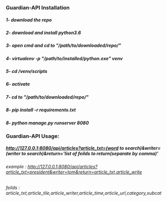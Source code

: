 ### Guardian-API Installation
##### 1- download the repo
##### 2- download and install  python3.6
##### 3- open cmd and cd to "/path/to/downloaded/repo/"
##### 4- virtualenv -p "/path/to/installed/python.exe"  venv
##### 5- cd /venv/scripts
##### 6- activate
##### 7- cd to "/path/to/downloaded/repo/"
##### 8- pip install -r requirements.txt
##### 8- python manage.py runserver 8080
### Guardian-API Usage:
##### http://127.0.0.1:8080/api/articles?article_txt=(word to search)&writer=(writer to search)&return='list of feilds to return(separate by comma)'
###### example : http://127.0.0.1:8080/api/articles?article_txt=president&writer=tom&return=article_txt,article_write
###### feilds : article_txt,article_tile,article_writer,article_time,article_url,category,subcat
